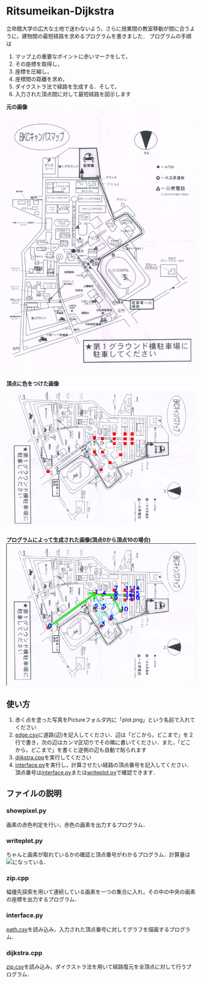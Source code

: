 # Ritsumeikan-Dijkstra

立命館大学の広大な土地で迷わないよう，さらに授業間の教室移動が間に合うように，建物間の最短経路を求めるプログラムを書きました．
プログラムの手順は

1. マップ上の重要なポイントに赤いマークをして，
2. その座標を取得し，
3. 座標を圧縮し，
4. 座標間の距離を求め，
5. ダイクストラ法で経路を生成する．そして，
6. 入力された頂点間に対して最短経路を図示します

**元の画像**  
![元の写真](./Pictures/19091201.JPG)  

**頂点に色をつけた画像**  
![頂点に色をつけた写真](./Pictures/plot.png)  

**プログラムによって生成された画像(頂点0から頂点10の場合)**  
![元の写真](./Pictures/Figure_1.png)  

## 使い方

1. 赤く点を塗った写真をPictureフォルダ内に「plot.png」という名前で入れてください
2. [edge.csv](./edge.csv)に道路(辺)を記入してください．辺は「どこから，どこまで」を２行で書き，次の辺はカンマ区切りでその隣に書いてください．また，「どこから，どこまで」を書くと逆側の辺も自動で貼られます
3. [dijkstra.cpp](./dijkstra.cpp)を実行してください
4. [interface.py](./interface.py)を実行し，計算させたい経路の頂点番号を記入してください．頂点番号は[interface.py](./interface.py)または[writeplot.py](./writeplot.py)で確認できます．

## ファイルの説明

### showpixel.py

画素の赤色判定を行い，赤色の画素を出力するプログラム．

### writeplot.py

ちゃんと画素が取れているかの確認と頂点番号がわかるプログラム．計算量は<img src="https://latex.codecogs.com/gif.latex?O(V*(V+E)logV)" />になっている．


### zip.cpp

幅優先探索を用いて連続している画素を一つの集合に入れ，その中の中央の画素の座標を出力するプログラム．

### interface.py

[path.csv](./path.csv)を読み込み，入力された頂点番号に対してグラフを描画するプログラム．

### dijkstra.cpp

[zip.csv](./zip.csv)を読み込み，ダイクストラ法を用いて経路復元を全頂点に対して行うプログラム．
